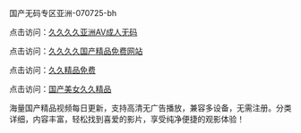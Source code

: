 国产无码专区亚洲-070725-bh

点击访问：<a href="https://rtj-3zo.pages.dev/">久久久久亚洲AV成人无码</a>

点击访问：<a href="https://vassv.pages.dev/">久久久久国产精品免费网站</a>

点击访问：<a href="https://gsd-agv.pages.dev/">久久精品免费</a>

点击访问：<a href="https://gda-c7m.pages.dev/">国产美女久久精品</a>

海量国产精品视频每日更新，支持高清无广告播放，兼容多设备，无需注册。分类详细，内容丰富，轻松找到喜爱的影片，享受纯净便捷的观影体验！

<span style="display:none;">[Canonical link[](https://github.com/vivi20250707/viv15 ）</span>
